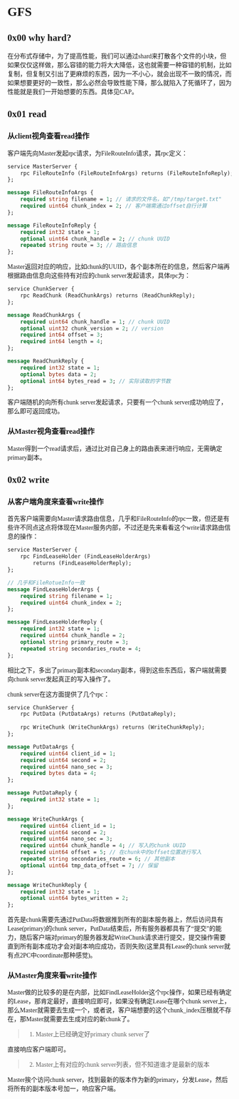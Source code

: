 <font face="Monaco">

# GFS 

## 0x00 why hard?

在分布式存储中，为了提高性能，我们可以通过shard来打散各个文件的小块，但如果仅仅这样做，那么容错的能力将大大降低，这也就需要一种容错的机制，比如复制，但复制又引出了更麻烦的东西，因为一不小心，就会出现不一致的情况，而如果想要更好的一致性，那么必然会导致性能下降，那么就陷入了死循环了，因为性能就是我们一开始想要的东西。具体见CAP。


## 0x01 read

### 从client视角查看read操作

客户端先向Master发起rpc请求，为FileRouteInfo请求，其rpc定义：

```protobuf
service MasterServer {
    rpc FileRouteInfo (FileRouteInfoArgs) returns (FileRouteInfoReply);
};

message FileRouteInfoArgs {
    required string filename = 1; // 请求的文件名，如"/tmp/target.txt"
    required uint64 chunk_index = 2; // 客户端需通过offset自行计算
};

message FileRouteInfoReply {
    required int32 state = 1;
    optional uint64 chunk_handle = 2; // chunk UUID
    repeated string route = 3; // 路由信息
};
```

Master返回对应的响应，比如chunk的UUID，各个副本所在的信息，然后客户端再根据路由信息向这些持有对应的chunk server发起请求，具体rpc为：

```protobuf
service ChunkServer {
    rpc ReadChunk (ReadChunkArgs) returns (ReadChunkReply);
};

message ReadChunkArgs {
    required uint64 chunk_handle = 1; // chunk UUID
    optional uint32 chunk_version = 2; // version
    required int64 offset = 3;
    required int64 length = 4;
};

message ReadChunkReply {
    required int32 state = 1;
    optional bytes data = 2;
    optional int64 bytes_read = 3; // 实际读取的字节数
};
```

客户端随机的向所有chunk server发起请求，只要有一个chunk server成功响应了，那么即可返回成功。

### 从Master视角查看read操作

Master得到一个read请求后，通过比对自己身上的路由表来进行响应，无需确定primary副本。

## 0x02 write

### 从客户端角度来查看write操作

首先客户端需要向Master请求路由信息，几乎和FileRouteInfo的rpc一致，但还是有些许不同点这点将体现在Master服务内部，不过还是先来看看这个write请求路由信息的操作：

```protobuf
service MasterServer {
    rpc FindLeaseHolder (FindLeaseHolderArgs) 
        returns (FindLeaseHolderReply);
};

// 几乎和FileRotueInfo一致
message FindLeaseHolderArgs {
    required string filename = 1;
    required uint64 chunk_index = 2;
};

message FindLeaseHolderReply {
    required int32 state = 1;
    required uint64 chunk_handle = 2;
    optional string primary_route = 3;
    repeated string secondaries_route = 4;
};
```

相比之下，多出了primary副本和secondary副本，得到这些东西后，客户端就需要向chunk server发起真正的写入操作了。

chunk server在这方面提供了几个rpc：

```protobuf
service ChunkServer {
    rpc PutData (PutDataArgs) returns (PutDataReply);
    
    rpc WriteChunk (WriteChunkArgs) returns (WriteChunkReply);
};

message PutDataArgs {
    required uint64 client_id = 1;
    required uint64 second = 2;
    required uint64 nano_sec = 3;
    required bytes data = 4;
};

message PutDataReply {
    required int32 state = 1;
};

message WriteChunkArgs {
    required uint64 client_id = 1;
    required uint64 second = 2;
    required uint64 nano_sec = 3;
    required uint64 chunk_handle = 4; // 写入的chunk UUID
    required uint64 offset = 5; // 在chunk中的offset位置进行写入
    repeated string secondaries_route = 6; // 其他副本
    optional uint64 tmp_data_offset = 7; // 保留
};

message WriteChunkReply {
    required int32 state = 1;
    optional uint64 bytes_written = 2;
};
```

首先是chunk需要先通过PutData将数据推到所有的副本服务器上，然后访问具有Lease(primary)的chunk server，PutData结束后，所有服务器都具有了“提交”的能力，随后客户端对primary的服务器发起WriteChunk请求进行提交，提交操作需要直到所有副本成功才会对副本响应成功，否则失败(这里具有Lease的chunk server就有点2PC中coordinate那种感觉)。

### 从Master角度来看write操作

Master做的比较多的是在内部，比如FindLeaseHolder这个rpc操作，如果已经有确定的Lease，那肯定最好，直接响应即可，如果没有确定Lease在哪个chunk server上，那么Master就需要去生成一个，或者说，客户端想要的这个chunk_index压根就不存在，那Master就需要去生成对应的新chunk了。

> 1. Master上已经确定好primary chunk server了

直接响应客户端即可。

> 2. Master上有对应的chunk server列表，但不知道谁才是最新的版本

Master挨个访问chunk server，找到最新的版本作为新的primary，分发Lease，然后将所有的副本版本号加一，响应客户端。


</font>